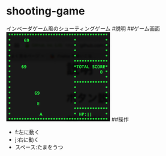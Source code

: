 # shooting-game
インベーダゲーム風のシューティングゲーム
#説明
##ゲーム画面
![ゲーム画面](game.png)
##操作
- f:左に動く
- j:右に動く
- スペース:たまをうつ
